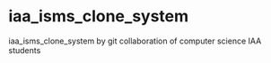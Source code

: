 # iaa_isms_clone_system
iaa_isms_clone_system by git collaboration of computer science IAA students 
